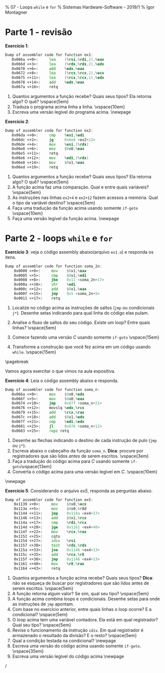 % 07 - Loops `while` e `for`
% Sistemas Hardware-Software - 2019/1
% Igor Montagner

# Parte 1 - revisão

**Exercício 1**: 

```asm
Dump of assembler code for function ex1:
   0x066a <+0>:	    lea    (%rsi,%rdi,2),%eax
   0x066d <+3>:	    lea    (%rdx,%rdx,2),%edx
   0x0670 <+6>:	    add    %edx,%eax
   0x0672 <+8>:	    lea    (%rcx,%rcx,2),%ecx
   0x0675 <+11>:	lea    (%rcx,%rcx,1),%edx
   0x0678 <+14>:	add    %edx,%eax
   0x067a <+16>:	retq   
``` 

1. Quantos argumentos a função recebe? Quais seus tipos? Ela retorna algo? O quê? \vspace{5em}
1. Traduza o programa acima linha a linha. \vspace{10em}
1. Escreva uma versão legível do programa acima. \newpage

**Exercício 2**: 

```asm
Dump of assembler code for function ex2:
   0x06da <+0>:	    cmp    %esi,%edi
   0x06dc <+2>:	    jg     0x6e6 <ex2+12>
   0x06de <+4>:	    mov    %esi,(%rdx)
   0x06e0 <+6>:	    mov    $0x0,%eax
   0x06e5 <+11>:	retq   
   0x06e6 <+12>:	mov    %edi,(%rdx)
   0x06e8 <+14>:	mov    $0x1,%eax
   0x06ed <+19>:	retq   
```

1. Quantos argumentos a função recebe? Quais seus tipos? Ela retorna algo? O quê? \vspace{5em}
1. A função acima faz uma comparação. Qual e entre quais variáveis? \vspace{5em}
1. As instruções nas linhas `ex2+4` e `ex2+12` fazem acessos a memória. Qual o tipo da variável destino?  \vspace{5em}
1. Faça uma tradução da função acima usando somente `if-goto` \vspace{10em}
1. Faça uma versão legível da função acima. \newpage


# Parte 2 - loops `while` e `for`

**Exercício 3**: veja o código assembly abaixo(arquivo `ex1.o`) e responda os itens.

```asm
Dump of assembler code for function soma_2n:
    0x0000 <+0>:     mov    $0x1,%eax
    0x0005 <+5>:     cmp    $0x1,%edi
    0x0008 <+8>:     jbe    0x11 <soma_2n+17>
    0x000a <+10>:    shr    %edi
    0x000c <+12>:    add    $0x1,%eax
    0x000f <+15>:    jmp    0x5 <soma_2n+5>
    0x0011 <+17>:    retq
```

1. Localize no código acima as instruções de saltos (`jmp` ou condicionais `j*`). Desenhe setas indicando para qual linha do código elas pulam.

2. Analise o fluxo de saltos do seu código. Existe um loop? Entre quais linhas? \vspace{5em}
1. Comece fazendo uma versão *C* usando somente `if-goto` \vspace{15em}
1. Transforme a construção que você fez acima em um código usando `while`. \vspace{15em}

\pagebreak

Vamos agora exercitar o que vimos na aula expositiva.

**Exercício 4**: Leia o código assembly abaixo e responda.

```asm
Dump of assembler code for function soma_n:
   0x066a <+0>:	    mov    $0x0,%edx
   0x066f <+5>:	    mov    $0x0,%eax
   0x0674 <+10>:	jmp    0x67f <soma_n+21>
   0x0676 <+12>:	movslq %edx,%rcx
   0x0679 <+15>:	add    %rcx,%rax
   0x067c <+18>:	add    $0x1,%edx
   0x067f <+21>:	cmp    %edi,%edx
   0x0681 <+23>:	jl     0x676 <soma_n+12>
   0x0683 <+25>:	repz retq 

```

1. Desenhe as flechas indicando o destino de cada instrução de pulo (`jmp` ou `j*`).
1. Escreva abaixo o cabeçalho da função `soma_n`. **Dica**: procure por registradores que são lidos *antes* de serem escritos. \vspace{3em}
1. Faça a tradução do código acima para *C* usando somente `if-goto`\vspace{13em}
1. Converta o código acima para uma versão legível em *C*. \vspace{10em}

\newpage

<!--

**Desafio**: O exercício abaixo é bom para estudar para a prova/quiz! Ele é mais avançado, mas exercita todos os conceitos que vimos até agora.

~~~
0000 <min>:
0:    b8 00 00 00 00          mov    $0x0,%eax
5:    b9 00 00 00 00          mov    $0x0,%ecx
a:    eb 04                   jmp    10 <min+0x10>
c:    48 83 c0 01             add    $0x1,%rax
10:   48 63 d6                movslq %esi,%rdx
13:   48 39 c2                cmp    %rax,%rdx
16:   7e 0f                   jle    27 <min+0x27>
18:   48 8b 14 c7             mov    (%rdi,%rax,8),%rdx
1c:   48 39 14 cf             cmp    %rdx,(%rdi,%rcx,8)
20:   7e ea                   jle    c <min+0xc>
22:   48 89 c1                mov    %rax,%rcx
25:   eb e5                   jmp    c <min+0xc>
27:   48 8b 04 cf             mov    (%rdi,%rcx,8),%rax
2b:   c3                      retq
~~~

1. Desenhe as setas de pulos no código.
1. Identifique quais jumps pertencem a um loop e quais pertencem a um `if`.
1. Escreva o cabeçalho da função. **Dica**: `%rdi` é usado na notação de acesso à memória com tamanho 8 (`long`). \vspace{3em}
\pagebreak

4. Faça uma versão `if-goto` deste código. \vspace{13em}
1. Escreva ao lado de sua versão `if-goto` uma versão legível do código usando `if` e `while/for`.

# Parte 2 - variáveis locais

Como visto na expositiva, variáveis locais são armazenadas na pilha. O topo da pilha é armazenado em `%rsp` e ela cresce para baixo, ou seja, ao empilhar um dado o valor de `%rsp` diminui e ao desempilhar seu valor aumenta.

O compilador faz todo o possível para usar somente os registradores, porém em alguns casos é necessário guardar a variável na memória. Isso ocorre, em geral, quando usamos `&` para computar o endereço de uma variável. O exemplo mais comum nos códigos que já escrevemos é na leitura de valores usando `scanf`.

Funções que guardam variáveis na pilha seguem um padrão facilmente identificável. Primeiro elas subtraem um valor da pilha (`0x10` no exemplo abaixo) correspondente ao tamanho total de todas as variáveis usadas. Depois temos várias instruções usando endereços relativos a `%rsp` e por fim devolvemos o espaço usado somando `0x10` de volta a `%rsp`.

~~~{asm}
sub $0x10, %rsp
. . . // código da função aqui!
mov    0x8(%rsp),%eax
mov    %eax,%edx
add    0xc(%rsp),%edx
. . . // função continua
add $0x10, %rsp
ret
~~~

<div class="warning"> Um `lea` relativo a `%rsp` **nunca** é aritmético! Pense um pouco e entenda a razão disto antes de prosseguir. </div>

**Exercício 3**: Um dos casos de uso mais comuns de variáveis na pilha é a criação de variáveis passadas para `scanf`. Vamos trabalhar na análise da função `exemplo2` do executável `ex3`.

~~~{asm}
Dump of assembler code for function exemplo2:
    0x1149 <+0>:     push   %rbx
    0x114a <+1>:     sub    $0x10,%rsp
    0x114e <+5>:     mov    %edi,%ebx
    0x1150 <+7>:     lea    0x8(%rsp),%rdx
    0x1155 <+12>:    lea    0xc(%rsp),%rsi
    0x115a <+17>:    lea    0xea3(%rip),%rdi        # 0x2004
    0x1161 <+24>:    mov    $0x0,%eax
    0x1166 <+29>:    callq  0x1040 <__isoc99_scanf@plt>
    0x116b <+34>:    mov    0x8(%rsp),%edx
    0x116f <+38>:    mov    0xc(%rsp),%eax
    0x1173 <+42>:    lea    (%rax,%rdx,2),%eax
    0x1176 <+45>:    add    %ebx,%eax
    0x1178 <+47>:    add    $0x10,%rsp
    0x117c <+51>:    pop    %rbx
    0x117d <+52>:    retq
~~~

1. Quanto espaço é reservado para variáveis locais? \vspace{5em}
2. Variáveis locais são acessadas usando endereços relativos a `%rsp`. Identifique quantas existem no código acima e quais seus tamanhos. Associe um nome de variável para cada endereço listado. \newpage
3. A chamada em `exemplo2+29` é um `scanf`, que recebe como primeiro parâmetro a string de formato a ser lido (aquela com os `%d`). Use o `gdb` para mostrá-la e escreva abaixo. \vspace{5em}
4. Com base nos itens acima, escreva a chamada para o `scanf` feita em `exemplo2`.  \vspace{5em}
5. O `lea` pode ser usado tanto para a operação *endereço de* (`&`) como para cálculos simples. Escreva ao lado de cada ocorrência acima se o uso é para `&` ou para aritmética.
6. Com todas essas informações em mãos, faça uma tradução da função acima para *C* \newpage
 -->
 

**Exercício 5**: Considerando o arquivo *ex5*, responda as perguntas abaixo.

```asm
Dump of assembler code for function ex5:
    0x1139 <+0>:     mov    $0x0,%ecx
    0x113e <+5>:     mov    $0x0,%r8d
    0x1144 <+11>:    jmp    0x114a <ex4+17>
    0x1146 <+13>:    add    $0x1,%rcx
    0x114a <+17>:    cmp    %rdi,%rcx
    0x114d <+20>:    jge    0x1161 <ex4+40>
    0x114f <+22>:    mov    %rcx,%rax
    0x1152 <+25>:    cqto
    0x1154 <+27>:    idiv   %rsi
    0x1157 <+30>:    test   %rdx,%rdx
    0x115a <+33>:    jne    0x1146 <ex4+13>
    0x115c <+35>:    add    %rcx,%r8
    0x115f <+38>:    jmp    0x1146 <ex4+13>
    0x1161 <+40>:    mov    %r8,%rax
    0x1164 <+43>:    retq
```

1. Quantos argumentos a função acima recebe? Quais seus tipos? **Dica**: não se esqueça de buscar por registradores que são lidos antes de serem escritos. \vspace{5em}
1. A função retorna algum valor? Se sim, qual seu tipo? \vspace{5em}
1. A função acima combina loops e condicionais. Desenhe setas para onde as instruções de `jmp` apontam.
2. Com base no exercício anterior, entre quais linhas o loop ocorre? E a condicional? \vspace{5em}
3. O loop acima tem uma variável contadora. Ela está em qual registrador? Qual seu tipo? \vspace{5em}
1. Revise o funcionamento da instrução `idiv`. Em qual registrador é armazenado o resultado da divisão? E o resto? \vspace{5em}
1. Qual a condição testada na condicional? \newpage
1. Escreva uma versão do código acima usando somente `if-goto`. \vspace{35em}
1. Escreva uma versão legível do código acima \newpage

<!--
**Exercício 5**: Considerando o arquivo *ex5* (função `main` abaixo), responda as perguntas.

~~~{asm}
Dump of assembler code for function main:
   0x1149 <+0>:     sub    $0x18,%rsp
   0x114d <+4>:     lea    0xc(%rsp),%rsi
   0x1152 <+9>:     lea    0xeab(%rip),%rdi        # 0x2004
   0x1159 <+16>:    mov    $0x0,%eax
   0x115e <+21>:    callq  0x1040 <__isoc99_scanf@plt>
   0x1163 <+26>:    cmpl   $0x0,0xc(%rsp)
   0x1168 <+31>:    js     0x1180 <main+55>
   0x116a <+33>:    lea    0xe9f(%rip),%rdi        # 0x2010
   0x1171 <+40>:    callq  0x1030 <puts@plt>
   0x1176 <+45>:    mov    $0x0,%eax
   0x117b <+50>:    add    $0x18,%rsp
   0x117f <+54>:    retq
   0x1180 <+55>:    lea    0xe80(%rip),%rdi        # 0x2007
   0x1187 <+62>:    callq  0x1030 <puts@plt>
   0x118c <+67>:    jmp    0x1176 <main+45>
~~~

1. Começaremos examinando as chamadas em `main+40` e `main+62`. Elas são para a função `puts`. Veja sua documentação (procure por *C puts*.) e explique abaixo o quê ela faz e quais são seus argumentos. \vspace{5em}

1. Examine os argumentos passados para `puts` usando o *gdb* e escreva-os abaixo. (**Dica**: você usará o comando `x`) \vspace{5em}

1. Agora olharemos as variáveis locais. Quanto espaço é reservado para elas? Liste abaixo as que você encontrou e dê um nome para cada uma. \vspace{5em}

1. Vamos agora olhar a chamada `call` em `main+21`. Quais são seus argumentos? Use o *gdb* para ver o valor do primeiro deles (usando o comando `x`). O segundo deve ser familiar dos exercícios anteriores. \vspace{5em}

1. Finalmente, faça uma versão em *C* do código acima. Se necessário faça uma versão intermediária usando `if-goto`.

-->/
